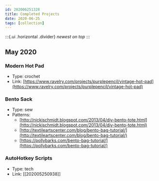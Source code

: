 ```yaml
---
id: 202006251328
title: Completed Projects
date: 2020-06-25
tags: [collection]
---
```

:::{.ui .horizontal .divider}
*newest on top*
:::

## May 2020
### Modern Hot Pad
- Type: crochet
- Link: [https://www.ravelry.com/projects/purplepencil/vintage-hot-pad](https://www.ravelry.com/projects/purplepencil/vintage-hot-pad)

### Bento Sack
- Type: sew
- Patterns: 
    - [http://nickischmidt.blogspot.com/2013/04/diy-bento-tote.html](http://nickischmidt.blogspot.com/2013/04/diy-bento-tote.html)
    - [http://textileartscenter.com/blog/bento-bag-tutorial/](http://textileartscenter.com/blog/bento-bag-tutorial/)
    -  [https://pollybarks.com/bento-bag-tutorial/](https://pollybarks.com/bento-bag-tutorial/)

### AutoHotkey Scripts
- Type: tech
- Link: [[202005250938]]